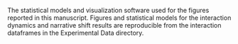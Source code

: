 The statistical models and visualization software used for the figures reported in this manuscript. Figures and statistical models for the interaction dynamics and narrative shift results are reproducible from the interaction dataframes in the Experimental Data directory.
